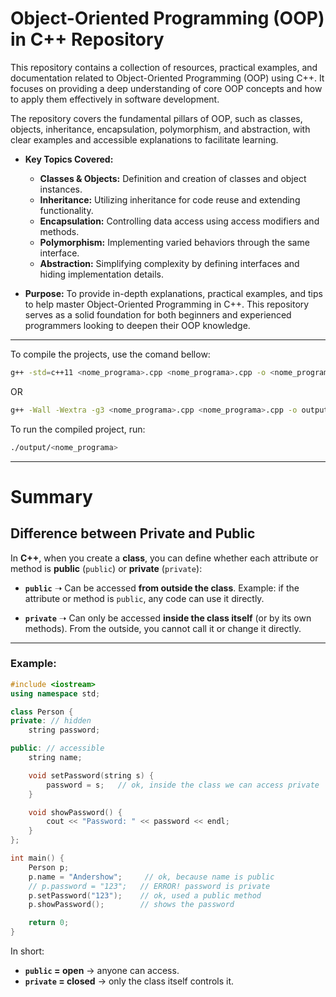 # Object-Oriented Programming (OOP) in C++ Repository

This repository contains a collection of resources, practical examples, and documentation related to Object-Oriented Programming (OOP) using C++. It focuses on providing a deep understanding of core OOP concepts and how to apply them effectively in software development.

The repository covers the fundamental pillars of OOP, such as classes, objects, inheritance, encapsulation, polymorphism, and abstraction, with clear examples and accessible explanations to facilitate learning.

* **Key Topics Covered:**

  * **Classes & Objects:** Definition and creation of classes and object instances.
  * **Inheritance:** Utilizing inheritance for code reuse and extending functionality.
  * **Encapsulation:** Controlling data access using access modifiers and methods.
  * **Polymorphism:** Implementing varied behaviors through the same interface.
  * **Abstraction:** Simplifying complexity by defining interfaces and hiding implementation details.

* **Purpose:**
  To provide in-depth explanations, practical examples, and tips to help master Object-Oriented Programming in C++. This repository serves as a solid foundation for both beginners and experienced programmers looking to deepen their OOP knowledge.

---
To compile the projects, use the comand bellow:

```bash
g++ -std=c++11 <nome_programa>.cpp <nome_programa>.cpp -o <nome_programa>.exe
```

OR

```bash
g++ -Wall -Wextra -g3 <nome_programa>.cpp <nome_programa>.cpp -o output/<nome_programa>
```

To run the compiled project, run:

```bash
./output/<nome_programa>
```


---

# Summary

## Difference between Private and Public

In **C++**, when you create a **class**, you can define whether each attribute or method is **public** (`public`) or **private** (`private`):

* **`public`**
  ➝ Can be accessed **from outside the class**.
  Example: if the attribute or method is `public`, any code can use it directly.

* **`private`**
  ➝ Can only be accessed **inside the class itself** (or by its own methods).
  From the outside, you cannot call it or change it directly.

---

### Example:

```cpp
#include <iostream>
using namespace std;

class Person {
private: // hidden
    string password;

public: // accessible
    string name;

    void setPassword(string s) {
        password = s;   // ok, inside the class we can access private
    }

    void showPassword() {
        cout << "Password: " << password << endl;
    }
};

int main() {
    Person p;
    p.name = "Andershow";     // ok, because name is public
    // p.password = "123";   // ERROR! password is private
    p.setPassword("123");    // ok, used a public method
    p.showPassword();        // shows the password

    return 0;
}
```

In short:

* **`public` = open** → anyone can access.
* **`private` = closed** → only the class itself controls it.

